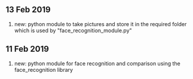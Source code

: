 ## 13 Feb 2019
1. new: python module to take pictures and store it in the required folder which is used by "face_recognition_module.py"

## 11 Feb 2019
1. new: python module for face recognition and comparison using the face_recognition library

